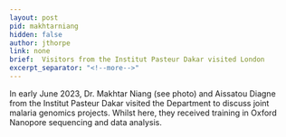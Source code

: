 ```yaml
---
layout: post
pid: makhtarniang
hidden: false
author: jthorpe
link: none
brief:  Visitors from the Institut Pasteur Dakar visited London
excerpt_separator: "<!--more-->"
---
```


In early June 2023, Dr. Makhtar Niang (see photo) and Aissatou Diagne from the Institut Pasteur Dakar visited the Department to discuss joint malaria genomics projects. Whilst here, they received training in Oxford Nanopore sequencing and data analysis.  